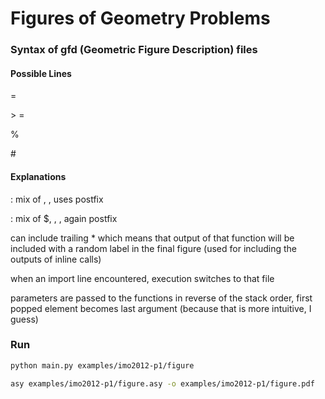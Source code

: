 # Figures of Geometry Problems

### Syntax of gfd (Geometric Figure Description) files

#### Possible Lines

<variables> = <expression>

\> <param count> <function id> = <function body>

% <import file>

\# <comments>

#### Explanations

<expression>: mix of <variable>, <function>, uses postfix

<function body>: mix of $<parameter index>, <variable>, <function>, again postfix

<function> can include trailing * which means that output of that function will be included with a random label in the final figure (used for including the outputs of inline calls)

when an import line encountered, execution switches to that file

parameters are passed to the functions in reverse of the stack order, first popped element becomes last argument (because that is more intuitive, I guess)

### Run

```sh
python main.py examples/imo2012-p1/figure
```

```sh
asy examples/imo2012-p1/figure.asy -o examples/imo2012-p1/figure.pdf
```